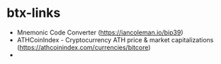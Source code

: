 # btx-links

* Mnemonic Code Converter (https://iancoleman.io/bip39)
* ATHCoinIndex - Cryptocurrency ATH price & market capitalizations (https://athcoinindex.com/currencies/bitcore)
* 
